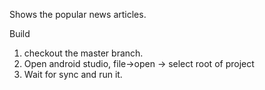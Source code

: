 Shows the popular news articles.

Build
1. checkout the master branch.
2. Open android studio, file->open -> select root of project
3. Wait for sync and run it.
